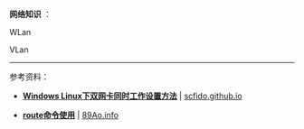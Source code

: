 **网络知识** ：

WLan 

VLan

------------------------------------------

参考资料：

- [**Windows Linux下双网卡同时工作设置方法**](https://scfido.github.io/2018/01/05/双网卡同时工作.html) | [scfido.github.io](https://scfido.github.io/)

- [**route命令使用**](https://89ao.github.io/linux-route-usage/) | [89Ao.info](https://89ao.github.io/)
